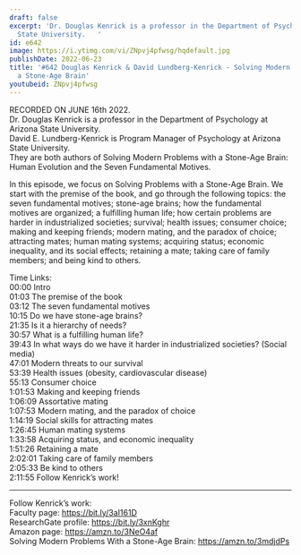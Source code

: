 ```yaml
---
draft: false
excerpt: 'Dr. Douglas Kenrick is a professor in the Department of Psychology at Arizona
  State University.   '
id: e642
image: https://i.ytimg.com/vi/ZNpvj4pfwsg/hqdefault.jpg
publishDate: 2022-06-23
title: '#642 Douglas Kenrick & David Lundberg-Kenrick - Solving Modern Problems with
  a Stone-Age Brain'
youtubeid: ZNpvj4pfwsg
---
```

RECORDED ON JUNE 16th 2022.  
Dr. Douglas Kenrick is a professor in the Department of Psychology at Arizona State University.   
David E. Lundberg-Kenrick is Program Manager of Psychology at Arizona State University.  
They are both authors of Solving Modern Problems with a Stone-Age Brain: Human Evolution and the Seven Fundamental Motives.

In this episode, we focus on Solving Problems with a Stone-Age Brain. We start with the premise of the book, and go through the following topics: the seven fundamental motives; stone-age brains; how the fundamental motives are organized; a fulfilling human life; how certain problems are harder in industrialized societies; survival; health issues; consumer choice; making and keeping friends; modern mating, and the paradox of choice; attracting mates; human mating systems; acquiring status; economic inequality, and its social effects; retaining a mate; taking care of family members; and being kind to others.

Time Links:  
00:00 Intro  
01:03  The premise of the book  
03:12  The seven fundamental motives  
10:15  Do we have stone-age brains?  
21:35  Is it a hierarchy of needs?  
30:57  What is a fulfilling human life?  
39:43  In what ways do we have it harder in industrialized societies? (Social media)  
47:01  Modern threats to our survival  
53:39  Health issues (obesity, cardiovascular disease)  
55:13  Consumer choice  
1:01:53  Making and keeping friends  
1:06:09  Assortative mating  
1:07:53  Modern mating, and the paradox of choice  
1:14:19  Social skills for attracting mates  
1:26:45  Human mating systems  
1:33:58  Acquiring status, and economic inequality  
1:51:26  Retaining a mate  
2:02:01  Taking care of family members  
2:05:33  Be kind to others  
2:11:55  Follow Kenrick’s work!

---

Follow Kenrick’s work:  
Faculty page: https://bit.ly/3aI161D  
ResearchGate profile: https://bit.ly/3xnKghr  
Amazon page: https://amzn.to/3NeO4af  
Solving Modern Problems With a Stone-Age Brain: https://amzn.to/3mdjdPs
